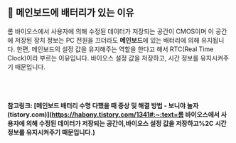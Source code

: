 ## 📱 메인보드에 배터리가 있는 이유

 롬 바이오스에서 사용자에 의해 수정된 데이터가 저장되는 공간이 CMOS이며 이 공간에 저장된 장치 정보는 PC 전원을 끄더라도 **메인보드**에 있는 배터리에 의해 유지됩니다. 한편, 메인보드의 설정 값을 유지해주는 역할을 한다고 해서 RTC(Real Time Clock)이라 부르는 이유입니다. 바이오스 설정 값을 저장하고, 시간 정보를 유지시켜주기 때문입니다.

<br>

<br>

#### 참고링크: [메인보드 배터리 수명 다했을 때 증상 및 해결 방법 - 보니야 놀자 (tistory.com)](https://habony.tistory.com/1341#:~:text=롬 바이오스에서 사용자에 의해 수정된 데이터가 저장되는 공간이,바이오스 설정 값을 저장하고%2C 시간 정보를 유지시켜주기 때문입니다.)

<br>